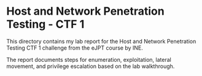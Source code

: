 # Host and Network Penetration Testing - CTF 1

This directory contains my lab report for the Host and Network Penetration Testing CTF 1 challenge from the eJPT course by INE.

The report documents steps for enumeration, exploitation, lateral movement, and privilege escalation based on the lab walkthrough.

